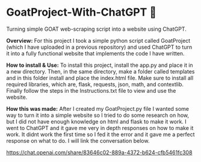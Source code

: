 # GoatProject-With-ChatGPT 🤖
Turning simple GOAT web-scraping script into a website using ChatGPT.

**Overview:**
For this project I took a simple python script called GoatProject (which I have
uploaded in a previous repository) and used ChatGPT to turn it into a fully
functional website that implements the code I have written.

**How to install & Use:**
To install this project, install the app.py and place it in a new directory. Then,
in the same directory, make a folder called templates and in this folder install and
place the index.html file. Make sure to install all required libraries, which are, 
flask, requests, json, math, and contextlib. Finally follow the steps in the
Instructions.txt file to view and use the website.

**How this was made:** 
After I created my GoatProject.py file I wanted some way to turn it into a simple website
so I tried to do some research on how, but I did not have enough knowledge on html and flask
to make it work. I went to ChatGPT and it gave me very in depth responses on how to make it
work. It didnt work the first time so I fed it the error and it gave me a perfect response
on what to do. I will link the conversation below.

https://chat.openai.com/share/83646c02-889a-4372-b624-cfb5461fc308
